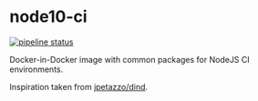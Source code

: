 # node10-ci

[![pipeline status](https://gitlab.com/lochnguyen/node10-ci/badges/master/pipeline.svg)](https://gitlab.com/lochnguyen/node10-ci/commits/master)

Docker-in-Docker image with common packages for NodeJS CI environments.

Inspiration taken from [jpetazzo/dind](https://github.com/jpetazzo/dind/blob/master/alpine/Dockerfile).
